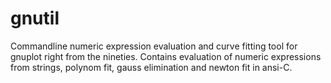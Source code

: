 # gnutil
Commandline numeric expression evaluation and curve fitting tool for gnuplot right from the nineties. Contains evaluation of numeric expressions from strings, polynom fit, gauss elimination and newton fit in ansi-C. 
